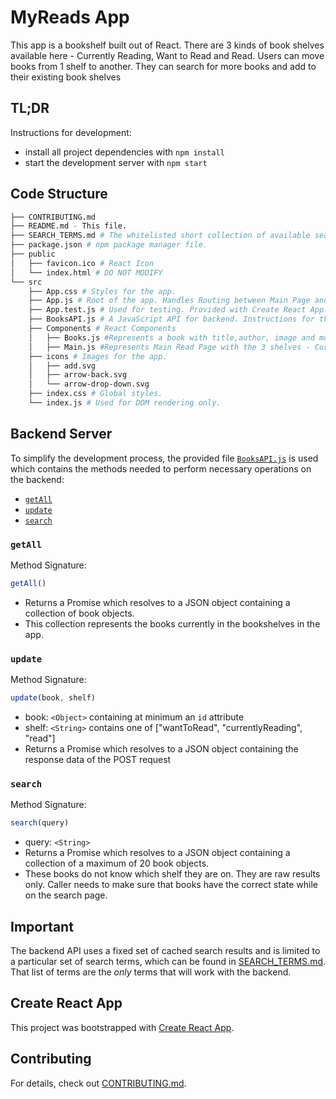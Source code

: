 # MyReads App

This app is a bookshelf built out of React. There are 3 kinds of book shelves available here - Currently Reading, Want to Read and Read. Users can move books from 1 shelf to another. They can search for more books and add to their existing book shelves

## TL;DR

Instructions for development:

* install all project dependencies with `npm install`
* start the development server with `npm start`

## Code Structure
```bash
├── CONTRIBUTING.md
├── README.md - This file.
├── SEARCH_TERMS.md # The whitelisted short collection of available search terms for use with this app.
├── package.json # npm package manager file. 
├── public
│   ├── favicon.ico # React Icon
│   └── index.html # DO NOT MODIFY
└── src
    ├── App.css # Styles for the app.
    ├── App.js # Root of the app. Handles Routing between Main Page and Search Page. Also responsible for calling Backend APIs
    ├── App.test.js # Used for testing. Provided with Create React App.
    ├── BooksAPI.js # A JavaScript API for backend. Instructions for the methods are below.
    ├── Components # React Components
    │   ├── Books.js #Represents a book with title,author, image and move operations
    │   ├── Main.js #Represents Main Read Page with the 3 shelves - Currently Reading, Want To Read and Read
    ├── icons # Images for the app. 
    │   ├── add.svg
    │   ├── arrow-back.svg
    │   └── arrow-drop-down.svg
    ├── index.css # Global styles. 
    └── index.js # Used for DOM rendering only.
```

## Backend Server

To simplify the development process, the provided file [`BooksAPI.js`](src/BooksAPI.js) is used which contains the methods needed to perform necessary operations on the backend:

* [`getAll`](#getall)
* [`update`](#update)
* [`search`](#search)

### `getAll`

Method Signature:

```js
getAll()
```

* Returns a Promise which resolves to a JSON object containing a collection of book objects.
* This collection represents the books currently in the bookshelves in the app.

### `update`

Method Signature:

```js
update(book, shelf)
```

* book: `<Object>` containing at minimum an `id` attribute
* shelf: `<String>` contains one of ["wantToRead", "currentlyReading", "read"]  
* Returns a Promise which resolves to a JSON object containing the response data of the POST request

### `search`

Method Signature:

```js
search(query)
```

* query: `<String>`
* Returns a Promise which resolves to a JSON object containing a collection of a maximum of 20 book objects.
* These books do not know which shelf they are on. They are raw results only. Caller needs to make sure that books have the correct state while on the search page.

## Important
The backend API uses a fixed set of cached search results and is limited to a particular set of search terms, which can be found in [SEARCH_TERMS.md](SEARCH_TERMS.md). That list of terms are the _only_ terms that will work with the backend.

## Create React App

This project was bootstrapped with [Create React App](https://github.com/facebookincubator/create-react-app). 

## Contributing

For details, check out [CONTRIBUTING.md](CONTRIBUTING.md).

